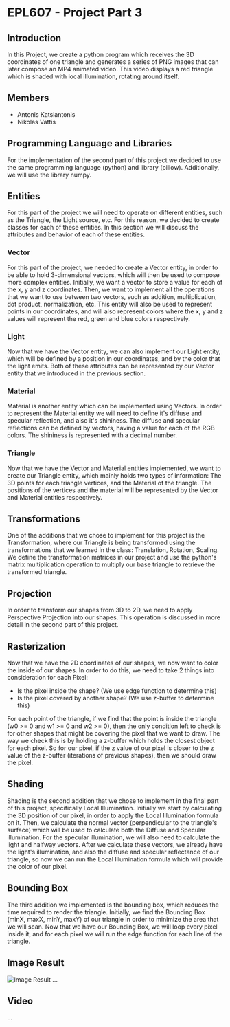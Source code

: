 # EPL607 - Project Part 3


## Introduction
In this Project, we create a python program which receives the 3D coordinates of one triangle and 
generates a series of PNG images that can later compose an MP4 animated video. This video displays
a red triangle which is shaded with local illumination, rotating around itself.


## Members
- Antonis Katsiantonis
- Nikolas Vattis


## Programming Language and Libraries
For the implementation of the second part of this project we decided to use the same programming 
language (python) and library (pillow). Additionally, we will use the library numpy.


## Entities

For this part of the project we will need to operate on different entities, such as the Triangle, the
Light source, etc. For this reason, we decided to create classes for each of these entities. In this 
section we will discuss the attributes and behavior of each of these entities.


### Vector

For this part of the project, we needed to create a Vector entity, in order to be able to hold 3-dimensional
vectors, which will then be used to compose more complex entities. Initially, we want a vector to store a 
value for each of the x, y and z coordinates. Then, we want to implement all the operations that we want to
use between two vectors, such as addition, multiplication, dot product, normalization, etc. This entity will 
also be used to represent points in our coordinates, and will also represent colors where the x, y and z values 
will represent the red, green and blue colors respectively.


### Light

Now that we have the Vector entity, we can also implement our Light entity, which will be defined by a position
in our coordinates, and by the color that the light emits. Both of these attributes can be represented by our 
Vector entity that we introduced in the previous section.


### Material

Material is another entity which can be implemented using Vectors. In order to represent the Material entity we
will need to define it's diffuse and specular reflection, and also it's shininess. The diffuse and specular 
reflections can be defined by vectors, having a value for each of the RGB colors. The shininess is represented 
with a decimal number.


### Triangle

Now that we have the Vector and Material entities implemented, we want to create our Triangle entity, which 
mainly holds two types of information: The 3D points for each triangle vertices, and the Material of the triangle.
The positions of the vertices and the material will be represented by the Vector and Material entities respectively.


## Transformations

One of the additions that we chose to implement for this project is the Transformation, where our Triangle is being 
transformed using the transformations that we learned in the class: Translation, Rotation, Scaling. We define 
the transformation matrices in our project and use the python's matrix multiplication operation to multiply 
our base triangle to retrieve the transformed triangle.


## Projection
In order to transform our shapes from 3D to 2D, we need to apply Perspective Projection into our 
shapes. This operation is discussed in more detail in the second part of this project.


## Rasterization
Now that we have the 2D coordinates of our shapes, we now want to color the inside of our shapes.
In order to do this, we need to take 2 things into consideration for each Pixel:

* Is the pixel inside the shape? (We use edge function to determine this)
* Is the pixel covered by another shape? (We use z-buffer to determine this)

For each point of the triangle, if we find
that the point is inside the triangle (w0 >= 0 and w1 >= 0 and w2 >= 0), then the only condition
left to check is for other shapes that might be covering the pixel that we want to draw. The way
we check this is by holding a z-buffer which holds the closest object for each pixel. So for our
pixel, if the z value of our pixel is closer to the z value of the z-buffer (iterations of 
previous shapes), then we should draw the pixel.


## Shading

Shading is the second addition that we chose to implement in the final part of this project, specifically
Local Illumination. Initially we start by calculating the 3D position of our pixel, in order to apply the 
Local Illumination formula on it. Then, we calculate the normal vector (perpendicular to the triangle's surface)
which will be used to calculate both the Diffuse and Specular illumination. For the specular illumination, we 
will also need to calculate the light and halfway vectors. After we calculate these vectors, we already have 
the light's illumination, and also the diffuse and specular reflectance of our triangle, so now we can run
the Local Illumination formula which will provide the color of our pixel.


## Bounding Box
The third addition we implemented is the bounding box, which reduces the time required to render the triangle.
Initially, we find the Bounding Box (minX, maxX, minY, maxY) of our triangle in order to minimize
the area that we will scan. Now that we have our Bounding Box, we will loop every pixel inside
it, and for each pixel we will run the edge function for each line of the triangle.


## Image Result
![Image Result](rasterized_shapes.png "Image Result")
...

## Video
...